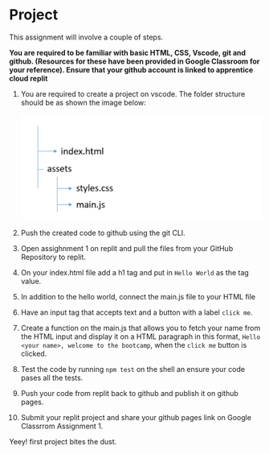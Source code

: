 # Project

This assignment will involve a couple of steps.

__You are required to be familiar with basic HTML, CSS, Vscode, git and github. (Resources for these have been provided in Google Classroom for your reference). Ensure that your github account is linked to apprentice cloud replit__

1. You are required to create a project on vscode. The folder structure should be as shown the image below:

   ![Project File Structure](./file-system.png)

2. Push the created code to github using the git CLI.

3. Open assighnment 1 on replit and pull the files from your GitHub Repository to replit.
   
5. On your index.html file add a h1 tag and put in `Hello World` as the tag value.
6. In addition to the hello world, connect the main.js file to your HTML file
7. Have an input tag that accepts text and a button with a label `click me`.
8. Create a function on the main.js that allows you to fetch your name from the HTML input and display it on a HTML paragraph in this format, `Hello <your name>, welcome to the bootcamp`, when the `click me` button is clicked.
9. Test the code by running `npm test` on the shell an ensure your code pases all the tests.
10. Push your code from replit back to github and publish it on github pages.
11. Submit your replit project and share your github pages link on Google Classrrom Assignment 1. 

Yeey! first project bites the dust.
